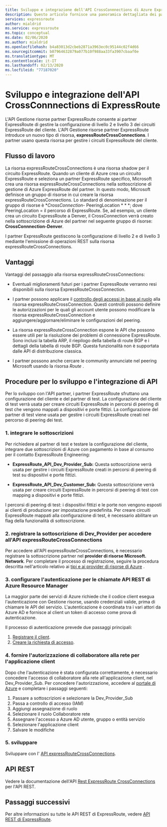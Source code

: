```yaml
---
title: Sviluppo e integrazione dell'API CrossConnnections di Azure ExpressRoute
description: Questo articolo fornisce una panoramica dettagliata dei partner ExpressRoute sul tipo di risorsa expressRouteCrossConnections.
services: expressroute
author: mialdrid
ms.service: expressroute
ms.topic: conceptual
ms.date: 02/06/2020
ms.author: mialdrid
ms.openlocfilehash: b4a83013d2cbeb2871a3963ec0c95144c02f4d66
ms.sourcegitcommit: b07964632879a077b10f988aa33fa3907cbaaf0e
ms.translationtype: MT
ms.contentlocale: it-IT
ms.lasthandoff: 02/13/2020
ms.locfileid: "77187020"
---
```

# <a name="expressroute-crossconnnections-api-development-and-integration"></a>Sviluppo e integrazione dell'API CrossConnnections di ExpressRoute

L'API Gestione risorse partner ExpressRoute consente ai partner ExpressRoute di gestire la configurazione di livello 2 e livello 3 dei circuiti ExpressRoute del cliente. L'API Gestione risorse partner ExpressRoute introduce un nuovo tipo di risorsa, **expressRouteCrossConnections**. I partner usano questa risorsa per gestire i circuiti ExpressRoute del cliente.

## <a name="workflow"></a>Flusso di lavoro

La risorsa expressRouteCrossConnections è una risorsa shadow per il circuito ExpressRoute. Quando un cliente di Azure crea un circuito ExpressRoute e seleziona un partner ExpressRoute specifico, Microsoft crea una risorsa expressRouteCrossConnections nella sottoscrizione di gestione di Azure ExpressRoute del partner. In questo modo, Microsoft definisce un gruppo di risorse in cui creare la risorsa expressRouteCrossConnections. Lo standard di denominazione per il gruppo di risorse è **CrossConnection-* PeeringLocation * * *; dove PeeringLocation = il percorso di ExpressRoute. Se, ad esempio, un cliente crea un circuito ExpressRoute a Denver, il CrossConnection verrà creato nella sottoscrizione di Azure del partner nel seguente gruppo di risorse: **CrossConnnection-Denver**.

I partner ExpressRoute gestiscono la configurazione di livello 2 e di livello 3 mediante l'emissione di operazioni REST sulla risorsa expressRouteCrossConnections.

## <a name="benefits"></a>Vantaggi

Vantaggi del passaggio alla risorsa expressRouteCrossConnections:

* Eventuali miglioramenti futuri per i partner ExpressRoute verranno resi disponibili sulla risorsa ExpressRouteCrossConnection.

* I partner possono applicare il [controllo degli accessi in base al ruolo](https://docs.microsoft.com/azure/role-based-access-control/overview) alla risorsa expressRouteCrossConnection. Questi controlli possono definire le autorizzazioni per le quali gli account utente possono modificare la risorsa expressRouteCrossConnection e aggiungere/aggiornare/eliminare le configurazioni del peering.

* La risorsa expressRouteCrossConnection espone le API che possono essere utili per la risoluzione dei problemi di connessione ExpressRoute. Sono inclusi la tabella ARP, il riepilogo della tabella di route BGP e i dettagli della tabella di route BGP. Questa funzionalità non è supportata dalle API di distribuzione classica.

* I partner possono anche cercare le community annunciate nel peering Microsoft usando la risorsa *Route* .

## <a name="api-development-and-integration-steps"></a>Procedure per lo sviluppo e l'integrazione di API

Per lo sviluppo con l'API partner, i partner ExpressRoute sfruttano una configurazione del cliente e del partner di test. La configurazione del cliente di test verrà usata per creare circuiti ExpressRoute in percorsi di peering di test che vengono mappati a dispositivi e porte fittizi. La configurazione del partner di test viene usata per gestire i circuiti ExpressRoute creati nel percorso di peering dei test.

### <a name="1-enlist-subscriptions"></a>1. integrare le sottoscrizioni

Per richiedere al partner di test e testare la configurazione del cliente, integrare due sottoscrizioni di Azure con pagamento in base al consumo per il contatto ExpressRoute Engineering:
* **ExpressRoute_API_Dev_Provider_Sub:** Questa sottoscrizione verrà usata per gestire i circuiti ExpressRoute creati in percorsi di peering di test su dispositivi e porte fittizi.

* **ExpressRoute_API_Dev_Customer_Sub:** Questa sottoscrizione verrà usata per creare circuiti ExpressRoute in percorsi di peering di test con mapping a dispositivi e porte fittizi.

I percorsi di peering di test: i dispositivi fittizi e le porte non vengono esposti ai clienti di produzione per impostazione predefinita. Per creare circuiti ExpressRoute mappati alla configurazione di test, è necessario abilitare un flag della funzionalità di sottoscrizione.

### <a name="2-register-the-dev_provider-subscription-to-access-the-expressroutecrossconnections-api"></a>2. registrare la sottoscrizione di Dev_Provider per accedere all'API expressRouteCrossConnections

Per accedere all'API expressRouteCrossConnections, è necessario registrare la sottoscrizione partner nel **provider di risorse Microsoft. Network**. Per completare il processo di registrazione, seguire la procedura descritta nell'articolo relativo ai [tipi e ai provider di risorse di Azure](/azure/azure-resource-manager/management/resource-providers-and-types#azure-portal) .

### <a name="3-set-up-authentication-for-azure-resource-manager-rest-api-calls"></a>3. configurare l'autenticazione per le chiamate API REST di Azure Resource Manager

La maggior parte dei servizi di Azure richiede che il codice client esegua l'autenticazione con Gestione risorse, usando credenziali valide, prima di chiamare le API del servizio. L'autenticazione è coordinata tra i vari attori da Azure AD e fornisce al client un token di accesso come prova di autenticazione.

Il processo di autenticazione prevede due passaggi principali:

1. [Registrare il client](https://docs.microsoft.com/rest/api/azure/#register-your-client-application-with-azure-ad).
2. [Creare la richiesta di accesso](https://docs.microsoft.com/rest/api/azure/#create-the-request).

### <a name="4-provide-network-contributor-permission-to-the-client-application"></a>4. fornire l'autorizzazione di collaboratore alla rete per l'applicazione client

Dopo che l'autenticazione è stata configurata correttamente, è necessario concedere l'accesso di collaboratore alla rete all'applicazione client, nel Dev_Provider_Sub. Per concedere l'autorizzazione, accedere al [portale di Azure](https://ms.portal.azure.com/#home) e completare i passaggi seguenti:

1. Passare a sottoscrizioni e selezionare la Dev_Provider_Sub
2. Passa a controllo di accesso (IAM)
3. Aggiungi assegnazione di ruolo
4. Selezionare il ruolo Collaboratore rete
5. Assegnare l'accesso a Azure AD utente, gruppo o entità servizio
6. Selezionare l'applicazione client
7. Salvare le modifiche

### <a name="5-develop"></a>5. sviluppare

Sviluppare con l' [API expressRouteCrossConnections](https://docs.microsoft.com/rest/api/expressroute/expressroutecrossconnections).

## <a name="rest-api"></a>API REST

Vedere la documentazione dell'API [Rest ExpressRoute CrossConnections](https://docs.microsoft.com/rest/api/expressroute/expressroutecrossconnections) per l'API REST.

## <a name="next-steps"></a>Passaggi successivi

Per altre informazioni su tutte le API REST di ExpressRoute, vedere [API REST di ExpressRoute](https://docs.microsoft.com/rest/api/expressroute/).